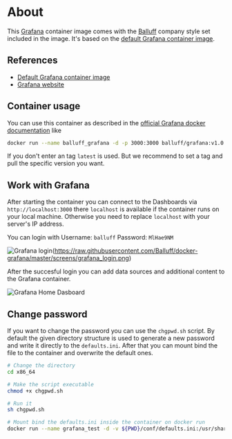 # About

This [Grafana](https://grafana.com/) container image comes with the [Balluff](https://www.balluff.com) company style set included in the image.
It's based on the [default Grafana container image](https://github.com/grafana/grafana/blob/master/Dockerfile).

## References

- [Default Grafana container image](https://github.com/grafana/grafana/blob/master/Dockerfile)
- [Grafana website](https://grafana.com)

## Container usage

You can use this container as described in the [official Grafana docker documentation](https://hub.docker.com/r/grafana/grafana) like

```sh
docker run --name balluff_grafana -d -p 3000:3000 balluff/grafana:v1.0
```

If you don't enter an tag `latest` is used. But we recommend to set a tag and pull the specific version you want.

## Work with Grafana

After starting the container you can connect to the Dashboards via `http://localhost:3000` there `localhost` is available if the container runs on your local machine.
Otherwise you need to replace `localhost` with your server's IP address.

You can login with
Username: `balluff`
Password: `MlHae9NM`

![Grafana login]()(https://raw.githubusercontent.com/Balluff/docker-grafana/master/screens/grafana_login.png)

After the succesful login you can add data sources and additional content to the Grafana container.

![Grafana Home Dasboard](https://raw.githubusercontent.com/Balluff/docker-grafana/master/screens/grafana_home_dashboard.png)

## Change password

If you want to change the password you can use the `chgpwd.sh` script. By default the given directory structure is used to generate a new password and write it directly to the `defaults.ini`.
After that you can mount bind the file to the container and overwrite the default ones.

```sh
# Change the directory
cd x86_64

# Make the script executable
chmod +x chgpwd.sh

# Run it
sh chgpwd.sh

# Mount bind the defaults.ini inside the container on docker run
docker run --name grafana_test -d -v ${PWD}/conf/defaults.ini:/usr/share/grafana/conf/defaults.ini -p 3000:3000 balluff/grafana
```